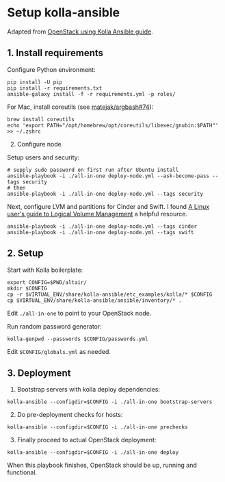 # Setup kolla-ansible

Adapted from [OpenStack using Kolla Ansible guide](https://docs.openstack.org/kolla-ansible/xena/user/quickstart.html).


## 1. Install requirements

Configure Python environment:

```shell
pip install -U pip
pip install -r requirements.txt
ansible-galaxy install -f -r requirements.yml -p roles/
```

For Mac, install coreutils (see [matejak/argbash#74](https://github.com/matejak/argbash/issues/74)):

```shell
brew install coreutils
echo 'export PATH="/opt/homebrew/opt/coreutils/libexec/gnubin:$PATH"' >> ~/.zshrc
```


2. Configure node

Setup users and security:

```shell
# supply sudo password on first run after Ubuntu install
ansible-playbook -i ./all-in-one deploy-node.yml --ask-become-pass --tags security
# then
ansible-playbook -i ./all-in-one deploy-node.yml --tags security
```

Next, configure LVM and partitions for Cinder and Swift. I found [A Linux user's guide to Logical Volume Management](https://opensource.com/business/16/9/linux-users-guide-lvm) a helpful resource.

```shell
ansible-playbook -i ./all-in-one deploy-node.yml --tags cinder
ansible-playbook -i ./all-in-one deploy-node.yml --tags swift
```


## 2. Setup

Start with Kolla boilerplate:

```shell
export CONFIG=$PWD/altair/
mkdir $CONFIG
cp -r $VIRTUAL_ENV/share/kolla-ansible/etc_examples/kolla/* $CONFIG
cp $VIRTUAL_ENV/share/kolla-ansible/ansible/inventory/* .
```

Edit `./all-in-one` to point to your OpenStack node.

Run random password generator:

```shell
kolla-genpwd --passwords $CONFIG/passwords.yml
```

Edit `$CONFIG/globals.yml` as needed.


## 3. Deployment

1. Bootstrap servers with kolla deploy dependencies:

```shell
kolla-ansible --configdir=$CONFIG -i ./all-in-one bootstrap-servers
```

2. Do pre-deployment checks for hosts:

```shell
kolla-ansible --configdir=$CONFIG -i ./all-in-one prechecks
```

3. Finally proceed to actual OpenStack deployment:

```shell
kolla-ansible --configdir=$CONFIG -i ./all-in-one deploy
```

When this playbook finishes, OpenStack should be up, running and functional.
